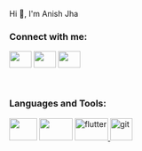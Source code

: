 Hi 👋, I'm Anish Jha 

 
<h3 align="left">Connect with me:</h3>
<p align="left">
<a href="https://twitter.com/Jhaanish891Jha" target="blank"><img align="center" src="https://cdn.jsdelivr.net/npm/simple-icons@3.0.1/icons/twitter.svg" alt="" height="30" width="40" /></a>
<a href="https://www.linkedin.com/in/jhanish/" target="blank"><img align="center" src="https://cdn.jsdelivr.net/npm/simple-icons@3.0.1/icons/linkedin.svg" alt="" height="30" width="40" /></a>
<a href="https://www.instagram.com/anishxjha/" target="blank"><img align="center" src="https://cdn.jsdelivr.net/npm/simple-icons@3.0.1/icons/instagram.svg" alt="" height="30" width="40" /></a>
</p>

<br />

<h3 align="left">Languages and Tools:</h3>

<p align="left"> 
<a href="https://www.typescriptlang.org" target="_blank"> <img src="https://www.vectorlogo.zone/logos/typescriptlang/typescriptlang-icon.svg" width="50" height="40"/></a> 
<a href="https://www.w3schools.com/cpp/" target="_blank"> <img src="https://www.vectorlogo.zone/logos/nodejs/nodejs-horizontal.svg" alt="" 
 width="60" height="40"/></a> 
<a href="https://reactjs.org/" target="_blank"> <img src="https://www.vectorlogo.zone/logos/reactjs/reactjs-ar21.svg" alt="flutter" width="60" height="40"/> </a> 
<a href="https://git-scm.com/" target="_blank"> <img src="https://www.vectorlogo.zone/logos/git-scm/git-scm-icon.svg" alt="git" width="40" height="40"/> </a>  
 
</p>

<br/>
